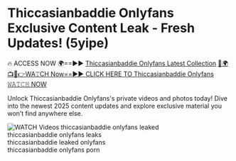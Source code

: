 # Thiccasianbaddie Onlyfans Exclusive Content Leak - Fresh Updates! (5yipe)

🔥 ACCESS NOW 🌍==►► <a href="https://tinyurl.com/3fjeunct" rel="nofollow">Thiccasianbaddie Onlyfans Latest Collection</a></h3>
[🔴🌍📺📱👉WA𝚃CH Now==►► CLICK HERE TO Thiccasianbaddie Onlyfans 𝚆𝙰𝚃𝙲𝙷 NOW](https://tinyurl.com/3fjeunct)

Unlock Thiccasianbaddie Onlyfans's private videos and photos today! Dive into the newest 2025 content updates and explore exclusive material you won’t find anywhere else.


<a href="https://tinyurl.com/3fjeunct" rel="nofollow" data-target="animated-image.originalLink"><img src="https://camo.githubusercontent.com/8a4f000d20f83aca3bf7ec5f350d767afa0574a8a352519fd8cfa583a6f93a33/68747470733a2f2f692e696d6775722e636f6d2f644a486b345a712e676966" alt="WATCH Videos" data-canonical-src="https://i.imgur.com/dJHk4Zq.gif" style="max-width: 100%; display: inline-block;" data-target="animated-image.originalImage"></a>
thiccasianbaddie onlyfans leaked<br>
thiccasianbaddie onlyfans leaks<br>
thiccasianbaddie leaked onlyfans<br>
thiccasianbaddie onlyfans porn